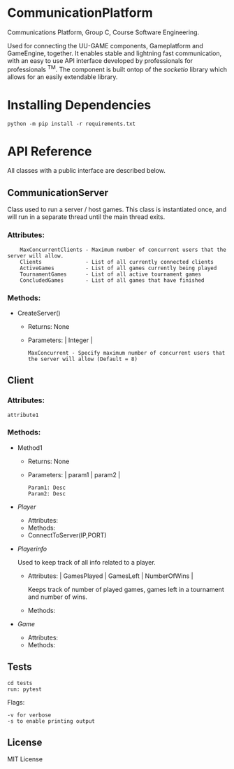 # CommunicationPlatform
Communications Platform, Group C, Course Software Engineering. 

Used for connecting the UU-GAME components, Gameplatform and GameEngine, together. It enables stable and lightning fast communication, with an easy to use API interface developed by professionals for professionals <sup>TM</sup>. The component is built ontop of the _socketio_ library which allows for an easily extendable library.  

# Installing Dependencies
    python -m pip install -r requirements.txt

# API Reference
All classes with a public interface are described below. 
## CommunicationServer
Class used to run a server / host games. This class is instantiated once, and will run in a separate thread until the main thread exits. 
  ### Attributes:
        MaxConcurrentClients - Maximum number of concurrent users that the server will allow. 
        Clients              - List of all currently connected clients
        ActiveGames          - List of all games currently being played
        TournamentGames      - List of all active tournament games
        ConcludedGames       - List of all games that have finished
  ### Methods:   
  
* CreateServer()
  - Returns: None
  - Parameters: | Integer |
 
        MaxConcurrent - Specify maximum number of concurrent users that the server will allow (Default = 8)
  
## Client
  ### Attributes:
    attribute1
  ### Methods: 
* Method1
  - Returns: None
  - Parameters: | param1 | param2 |
  
        Param1: Desc
        Param2: Desc
* _Player_
  - Attributes:
  - Methods: 
  * ConnectToServer(IP,PORT)
* _Playerinfo_
  
  Used to keep track of all info related to a player. 
  - Attributes: |
      GamesPlayed |
      GamesLeft |
      NumberOfWins |
      
      Keeps track of number of played games, games left in a tournament and number of wins. 
  - Methods: 
* _Game_
  - Attributes:
  - Methods: 

## Tests
    cd tests
    run: pytest
Flags:

    -v for verbose
    -s to enable printing output
  
## License
MIT License
